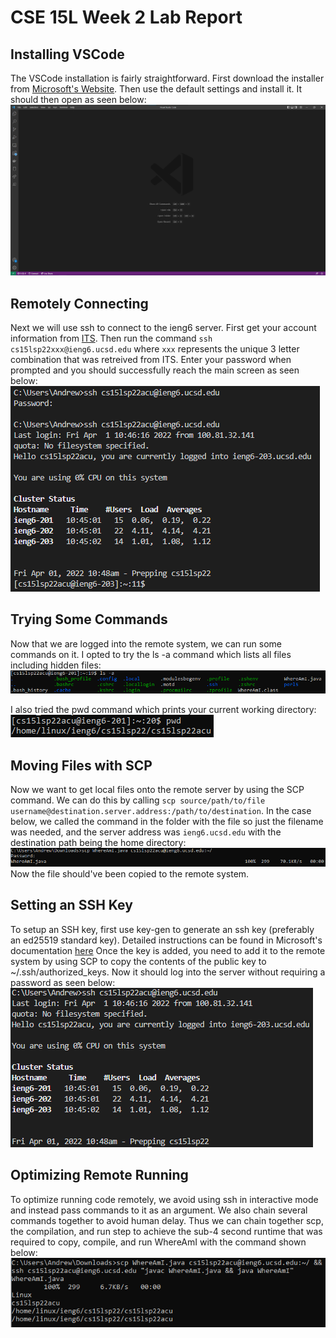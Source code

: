 # CSE 15L Week 2 Lab Report

## Installing VSCode
The VSCode installation is fairly straightforward.
First download the installer from [Microsoft's Website](https://code.visualstudio.com/).
Then use the default settings and install it.
It should then open as seen below:  
![](images/lab1/VSCode.png)

## Remotely Connecting
Next we will use ssh to connect to the ieng6 server.
First get your account information from [ITS](https://sdacs.ucsd.edu/~icc/index.php).
Then run the command `ssh cs15lsp22xxx@ieng6.ucsd.edu` where
`xxx` represents the unique 3 letter combination that was
retreived from ITS. Enter your password when prompted
and you should successfully reach the main screen
as seen below:  
![](images/lab1/RemoteConnection.png)

## Trying Some Commands
Now that we are logged into the remote system, 
we can run some commands on it. I opted to try
the ls -a command which lists all files including
hidden files:  
![](images/lab1/RunningCommands1.png)

I also tried the pwd command which prints your
current working directory:  
![](images/lab1/RunningCommands2.png)

## Moving Files with SCP
Now we want to get local files onto the remote
server by using the SCP command. We can do this
by calling `scp source/path/to/file username@destination.server.address:/path/to/destination`.
In the case below, we called the command in the folder
with the file so just the filename was needed, and
the server address was `ieng6.ucsd.edu` with the
destination path being the home directory:
![](images/SCP.png)  
Now the file should've been copied to the remote system.

## Setting an SSH Key
To setup an SSH key, first use key-gen to generate
an ssh key (preferably an ed25519 standard key).
Detailed instructions can be found in Microsoft's
documentation [here](https://docs.microsoft.com/en-us/windows-server/administration/openssh/openssh_keymanagement#user-key-generation)
Once the key is added, you need to add it to the remote
system by using SCP to copy the contents of the
public key to ~/.ssh/authorized_keys. Now it should
log into the server without requiring a password as seen
below:  
![](images/lab1/SSHKeyLogin.png)

## Optimizing Remote Running
To optimize running code remotely, we avoid using
ssh in interactive mode and instead pass commands
to it as an argument. We also chain several commands
together to avoid human delay. Thus we can chain together
scp, the compilation, and run step to achieve the 
sub-4 second runtime that was required to copy, compile,
and run WhereAmI with the command
shown below:  
![](images/lab1/Optimization.png)
